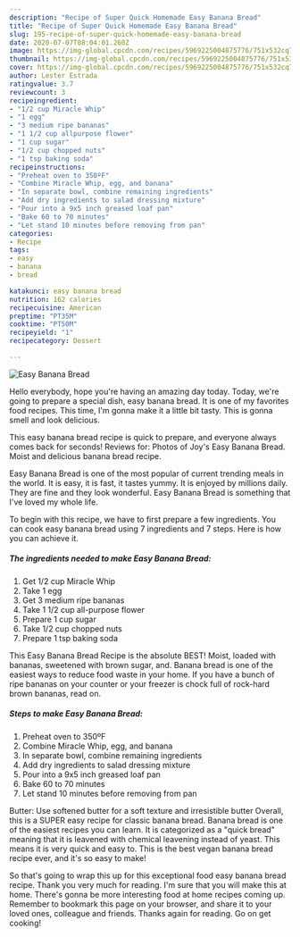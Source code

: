 ```yaml
---
description: "Recipe of Super Quick Homemade Easy Banana Bread"
title: "Recipe of Super Quick Homemade Easy Banana Bread"
slug: 195-recipe-of-super-quick-homemade-easy-banana-bread
date: 2020-07-07T08:04:01.260Z
image: https://img-global.cpcdn.com/recipes/5969225004875776/751x532cq70/easy-banana-bread-recipe-main-photo.jpg
thumbnail: https://img-global.cpcdn.com/recipes/5969225004875776/751x532cq70/easy-banana-bread-recipe-main-photo.jpg
cover: https://img-global.cpcdn.com/recipes/5969225004875776/751x532cq70/easy-banana-bread-recipe-main-photo.jpg
author: Lester Estrada
ratingvalue: 3.7
reviewcount: 3
recipeingredient:
- "1/2 cup Miracle Whip"
- "1 egg"
- "3 medium ripe bananas"
- "1 1/2 cup allpurpose flower"
- "1 cup sugar"
- "1/2 cup chopped nuts"
- "1 tsp baking soda"
recipeinstructions:
- "Preheat oven to 350ºF"
- "Combine Miracle Whip, egg, and banana"
- "In separate bowl, combine remaining ingredients"
- "Add dry ingredients to salad dressing mixture"
- "Pour into a 9x5 inch greased loaf pan"
- "Bake 60 to 70 minutes"
- "Let stand 10 minutes before removing from pan"
categories:
- Recipe
tags:
- easy
- banana
- bread

katakunci: easy banana bread 
nutrition: 162 calories
recipecuisine: American
preptime: "PT35M"
cooktime: "PT50M"
recipeyield: "1"
recipecategory: Dessert

---
```



![Easy Banana Bread](https://img-global.cpcdn.com/recipes/5969225004875776/751x532cq70/easy-banana-bread-recipe-main-photo.jpg)

Hello everybody, hope you're having an amazing day today. Today, we're going to prepare a special dish, easy banana bread. It is one of my favorites food recipes. This time, I'm gonna make it a little bit tasty. This is gonna smell and look delicious.

This easy banana bread recipe is quick to prepare, and everyone always comes back for seconds! Reviews for: Photos of Joy&#39;s Easy Banana Bread. Moist and delicious banana bread recipe.

Easy Banana Bread is one of the most popular of current trending meals in the world. It is easy, it is fast, it tastes yummy. It is enjoyed by millions daily. They are fine and they look wonderful. Easy Banana Bread is something that I've loved my whole life.


To begin with this recipe, we have to first prepare a few ingredients. You can cook easy banana bread using 7 ingredients and 7 steps. Here is how you can achieve it.

<!--inarticleads1-->

##### The ingredients needed to make Easy Banana Bread:

1. Get 1/2 cup Miracle Whip
1. Take 1 egg
1. Get 3 medium ripe bananas
1. Take 1 1/2 cup all-purpose flower
1. Prepare 1 cup sugar
1. Take 1/2 cup chopped nuts
1. Prepare 1 tsp baking soda


This Easy Banana Bread Recipe is the absolute BEST! Moist, loaded with bananas, sweetened with brown sugar, and. Banana bread is one of the easiest ways to reduce food waste in your home. If you have a bunch of ripe bananas on your counter or your freezer is chock full of rock-hard brown bananas, read on. 

<!--inarticleads2-->

##### Steps to make Easy Banana Bread:

1. Preheat oven to 350ºF
1. Combine Miracle Whip, egg, and banana
1. In separate bowl, combine remaining ingredients
1. Add dry ingredients to salad dressing mixture
1. Pour into a 9x5 inch greased loaf pan
1. Bake 60 to 70 minutes
1. Let stand 10 minutes before removing from pan


Butter: Use softened butter for a soft texture and irresistible butter Overall, this is a SUPER easy recipe for classic banana bread. Banana bread is one of the easiest recipes you can learn. It is categorized as a &#34;quick bread&#34; meaning that it is leavened with chemical leavening instead of yeast. This means it is very quick and easy to. This is the best vegan banana bread recipe ever, and it&#39;s so easy to make! 

So that's going to wrap this up for this exceptional food easy banana bread recipe. Thank you very much for reading. I'm sure that you will make this at home. There's gonna be more interesting food at home recipes coming up. Remember to bookmark this page on your browser, and share it to your loved ones, colleague and friends. Thanks again for reading. Go on get cooking!
